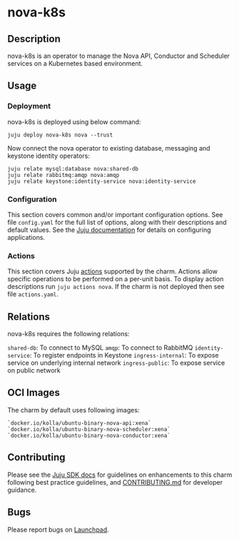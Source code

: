 # nova-k8s

## Description

nova-k8s is an operator to manage the Nova API, Conductor and Scheduler
services on a Kubernetes based environment.

## Usage

### Deployment

nova-k8s is deployed using below command:

    juju deploy nova-k8s nova --trust

Now connect the nova operator to existing database,
messaging and keystone identity operators:

    juju relate mysql:database nova:shared-db
    juju relate rabbitmq:amqp nova:amqp
    juju relate keystone:identity-service nova:identity-service

### Configuration

This section covers common and/or important configuration options. See file
`config.yaml` for the full list of options, along with their descriptions and
default values. See the [Juju documentation][juju-docs-config-apps] for details
on configuring applications.

### Actions

This section covers Juju [actions][juju-docs-actions] supported by the charm.
Actions allow specific operations to be performed on a per-unit basis. To
display action descriptions run `juju actions nova`. If the charm is not
deployed then see file `actions.yaml`.

## Relations

nova-k8s requires the following relations:

`shared-db`: To connect to MySQL
`amqp`: To connect to RabbitMQ
`identity-service`: To register endpoints in Keystone
`ingress-internal`: To expose service on underlying internal network
`ingress-public`: To expose service on public network

## OCI Images

The charm by default uses following images:

    `docker.io/kolla/ubuntu-binary-nova-api:xena`
    `docker.io/kolla/ubuntu-binary-nova-scheduler:xena`
    `docker.io/kolla/ubuntu-binary-nova-conductor:xena`

## Contributing

Please see the [Juju SDK docs](https://juju.is/docs/sdk) for guidelines
on enhancements to this charm following best practice guidelines, and
[CONTRIBUTING.md](contributors-guide) for developer guidance.

## Bugs

Please report bugs on [Launchpad][lp-bugs-charm-nova-k8s].

<!-- LINKS -->

[contributors-guide]: https://opendev.org/openstack/charm-nova-k8s/src/branch/main/CONTRIBUTING.md
[juju-docs-actions]: https://jaas.ai/docs/actions
[juju-docs-config-apps]: https://juju.is/docs/configuring-applications
[lp-bugs-charm-nova-k8s]: https://bugs.launchpad.net/charm-nova-k8s/+filebug
